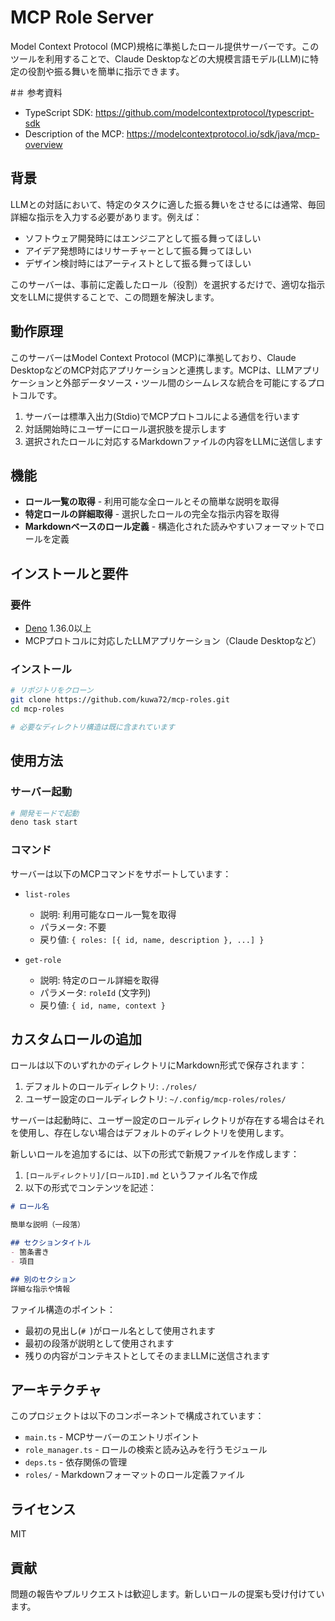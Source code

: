 # MCP Role Server

Model Context Protocol (MCP)規格に準拠したロール提供サーバーです。このツールを利用することで、Claude Desktopなどの大規模言語モデル(LLM)に特定の役割や振る舞いを簡単に指示できます。

#＃ 参考資料
- TypeScript SDK: https://github.com/modelcontextprotocol/typescript-sdk
- Description of the MCP: https://modelcontextprotocol.io/sdk/java/mcp-overview

## 背景

LLMとの対話において、特定のタスクに適した振る舞いをさせるには通常、毎回詳細な指示を入力する必要があります。例えば：
- ソフトウェア開発時にはエンジニアとして振る舞ってほしい
- アイデア発想時にはリサーチャーとして振る舞ってほしい
- デザイン検討時にはアーティストとして振る舞ってほしい

このサーバーは、事前に定義したロール（役割）を選択するだけで、適切な指示文をLLMに提供することで、この問題を解決します。

## 動作原理

このサーバーはModel Context Protocol (MCP)に準拠しており、Claude DesktopなどのMCP対応アプリケーションと連携します。MCPは、LLMアプリケーションと外部データソース・ツール間のシームレスな統合を可能にするプロトコルです。

1. サーバーは標準入出力(Stdio)でMCPプロトコルによる通信を行います
2. 対話開始時にユーザーにロール選択肢を提示します
3. 選択されたロールに対応するMarkdownファイルの内容をLLMに送信します

## 機能

- **ロール一覧の取得** - 利用可能な全ロールとその簡単な説明を取得
- **特定ロールの詳細取得** - 選択したロールの完全な指示内容を取得
- **Markdownベースのロール定義** - 構造化された読みやすいフォーマットでロールを定義

## インストールと要件

### 要件
- [Deno](https://deno.land/) 1.36.0以上
- MCPプロトコルに対応したLLMアプリケーション（Claude Desktopなど）

### インストール
```bash
# リポジトリをクローン
git clone https://github.com/kuwa72/mcp-roles.git
cd mcp-roles

# 必要なディレクトリ構造は既に含まれています
```

## 使用方法

### サーバー起動
```bash
# 開発モードで起動
deno task start
```

### コマンド
サーバーは以下のMCPコマンドをサポートしています：

- `list-roles`
  - 説明: 利用可能なロール一覧を取得
  - パラメータ: 不要
  - 戻り値: `{ roles: [{ id, name, description }, ...] }`

- `get-role`
  - 説明: 特定のロール詳細を取得
  - パラメータ: `roleId` (文字列)
  - 戻り値: `{ id, name, context }`

## カスタムロールの追加

ロールは以下のいずれかのディレクトリにMarkdown形式で保存されます：

1. デフォルトのロールディレクトリ: `./roles/`
2. ユーザー設定のロールディレクトリ: `~/.config/mcp-roles/roles/`

サーバーは起動時に、ユーザー設定のロールディレクトリが存在する場合はそれを使用し、存在しない場合はデフォルトのディレクトリを使用します。

新しいロールを追加するには、以下の形式で新規ファイルを作成します：

1. `[ロールディレクトリ]/[ロールID].md` というファイル名で作成
2. 以下の形式でコンテンツを記述：

```markdown
# ロール名

簡単な説明（一段落）

## セクションタイトル
- 箇条書き
- 項目

## 別のセクション
詳細な指示や情報
```

ファイル構造のポイント：
- 最初の見出し(`# `)がロール名として使用されます
- 最初の段落が説明として使用されます
- 残りの内容がコンテキストとしてそのままLLMに送信されます

## アーキテクチャ

このプロジェクトは以下のコンポーネントで構成されています：

- `main.ts` - MCPサーバーのエントリポイント
- `role_manager.ts` - ロールの検索と読み込みを行うモジュール
- `deps.ts` - 依存関係の管理
- `roles/` - Markdownフォーマットのロール定義ファイル

## ライセンス

MIT

## 貢献

問題の報告やプルリクエストは歓迎します。新しいロールの提案も受け付けています。
